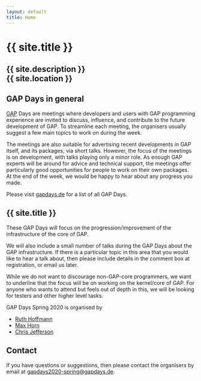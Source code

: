 ```yaml
---
layout: default
title: Home
---
```


# {{ site.title }}

## {{ site.description }}<br> {{ site.location }}

## GAP Days in general

[GAP](https://www.gap-system.org/) Days are meetings where developers and users
with GAP programming experience are invited to discuss, influence, and
contribute to the future development of GAP. To streamline each meeting, the
organisers usually suggest a few main topics to work on during the week.

The meetings are also suitable for advertising recent developments in GAP
itself, and its packages, via short talks.  However, the focus of the meetings
is on development, with talks playing only a minor role.  As enough GAP experts
will be around for advice and technical support, the meetings offer particularly
good opportunities for people to work on their own packages. At the end of the
week, we would be happy to hear about any progress you made.

Please visit [gapdays.de](https://www.gapdays.de) for a list of all GAP Days.

## {{ site.title }}

These GAP Days will focus on the progression/improvement of the infrastructure of the core of GAP.

We will also include a small number of talks during the GAP Days about the GAP infrastructure.
If there is a particular topic in this area that you would like to hear a talk about, then please include details in the comment box at registration, or email us later.

While we do not want to discourage non-GAP-core programmers, we want to underline that the focus will be on working on the kernel/core of GAP.
For anyone who wants to attend but feels out of depth in this, we will be looking for testers and other higher level tasks.

GAP Days Spring 2020 is organised by

* [Ruth Hoffmann](https://rh347.host.cs.st-andrews.ac.uk)
* [Max Horn](https://www.quendi.de/en/math)
* [Chris Jefferson](https://caj.host.cs.st-andrews.ac.uk)

<!-- Please note that these GAP Days are the first fully virtual GAP Days and might not progress as expected. -->

<!--

More detailed information can be found on [the program page]({{ site.baseurl }}/program).


## Registering and visiting

GAP Days Spring 2029 will take place at the {{ site.location }}. Information
about the exact location can be found on [the location
page]({{ site.baseurl }}/location). -->

## <a name="contact"></a> Contact

If you have questions or suggestions, then please contact the organisers by
email at [gapdays2020-spring@gapdays.de](mailto:gapdays2020-spring@gapdays.de).
